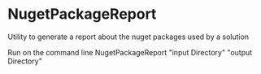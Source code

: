 NugetPackageReport
==================

Utility to generate a report about the nuget packages used by a solution

Run on the command line NugetPackageReport "input Directory" "output Directory"